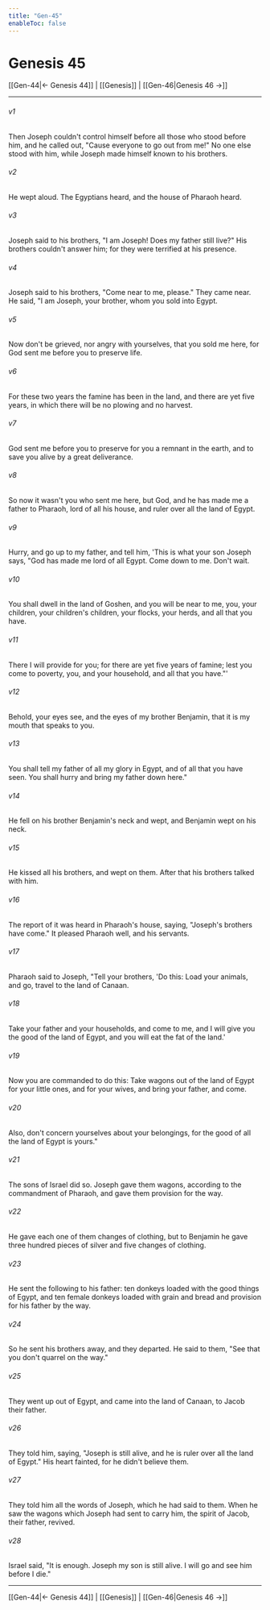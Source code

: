 ```yaml
---
title: "Gen-45"
enableToc: false
---
```

# Genesis 45

[[Gen-44|← Genesis 44]] | [[Genesis]] | [[Gen-46|Genesis 46 →]]
***



###### v1 
Then Joseph couldn't control himself before all those who stood before him, and he called out, "Cause everyone to go out from me!" No one else stood with him, while Joseph made himself known to his brothers. 

###### v2 
He wept aloud. The Egyptians heard, and the house of Pharaoh heard. 

###### v3 
Joseph said to his brothers, "I am Joseph! Does my father still live?" His brothers couldn't answer him; for they were terrified at his presence. 

###### v4 
Joseph said to his brothers, "Come near to me, please." They came near. He said, "I am Joseph, your brother, whom you sold into Egypt. 

###### v5 
Now don't be grieved, nor angry with yourselves, that you sold me here, for God sent me before you to preserve life. 

###### v6 
For these two years the famine has been in the land, and there are yet five years, in which there will be no plowing and no harvest. 

###### v7 
God sent me before you to preserve for you a remnant in the earth, and to save you alive by a great deliverance. 

###### v8 
So now it wasn't you who sent me here, but God, and he has made me a father to Pharaoh, lord of all his house, and ruler over all the land of Egypt. 

###### v9 
Hurry, and go up to my father, and tell him, 'This is what your son Joseph says, "God has made me lord of all Egypt. Come down to me. Don't wait. 

###### v10 
You shall dwell in the land of Goshen, and you will be near to me, you, your children, your children's children, your flocks, your herds, and all that you have. 

###### v11 
There I will provide for you; for there are yet five years of famine; lest you come to poverty, you, and your household, and all that you have."' 

###### v12 
Behold, your eyes see, and the eyes of my brother Benjamin, that it is my mouth that speaks to you. 

###### v13 
You shall tell my father of all my glory in Egypt, and of all that you have seen. You shall hurry and bring my father down here." 

###### v14 
He fell on his brother Benjamin's neck and wept, and Benjamin wept on his neck. 

###### v15 
He kissed all his brothers, and wept on them. After that his brothers talked with him. 

###### v16 
The report of it was heard in Pharaoh's house, saying, "Joseph's brothers have come." It pleased Pharaoh well, and his servants. 

###### v17 
Pharaoh said to Joseph, "Tell your brothers, 'Do this: Load your animals, and go, travel to the land of Canaan. 

###### v18 
Take your father and your households, and come to me, and I will give you the good of the land of Egypt, and you will eat the fat of the land.' 

###### v19 
Now you are commanded to do this: Take wagons out of the land of Egypt for your little ones, and for your wives, and bring your father, and come. 

###### v20 
Also, don't concern yourselves about your belongings, for the good of all the land of Egypt is yours." 

###### v21 
The sons of Israel did so. Joseph gave them wagons, according to the commandment of Pharaoh, and gave them provision for the way. 

###### v22 
He gave each one of them changes of clothing, but to Benjamin he gave three hundred pieces of silver and five changes of clothing. 

###### v23 
He sent the following to his father: ten donkeys loaded with the good things of Egypt, and ten female donkeys loaded with grain and bread and provision for his father by the way. 

###### v24 
So he sent his brothers away, and they departed. He said to them, "See that you don't quarrel on the way." 

###### v25 
They went up out of Egypt, and came into the land of Canaan, to Jacob their father. 

###### v26 
They told him, saying, "Joseph is still alive, and he is ruler over all the land of Egypt." His heart fainted, for he didn't believe them. 

###### v27 
They told him all the words of Joseph, which he had said to them. When he saw the wagons which Joseph had sent to carry him, the spirit of Jacob, their father, revived. 

###### v28 
Israel said, "It is enough. Joseph my son is still alive. I will go and see him before I die."

***
[[Gen-44|← Genesis 44]] | [[Genesis]] | [[Gen-46|Genesis 46 →]]
